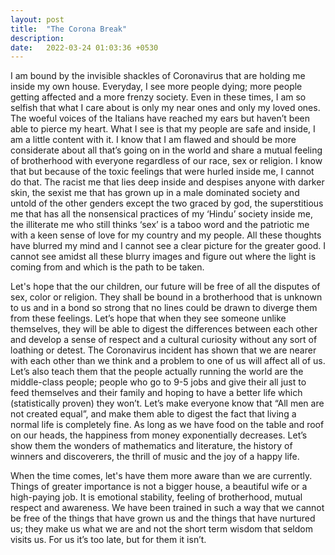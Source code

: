 ```yaml
---
layout: post
title:  "The Corona Break"
description: 
date:   2022-03-24 01:03:36 +0530
---
```

I am bound by the invisible shackles of Coronavirus that are holding me inside my own house. Everyday, I see more people dying; more people getting affected and a more frenzy society. Even in these times, I am so selfish that what I care about is only my near ones and only my loved ones. The woeful voices of the Italians have reached my ears but haven’t been able to pierce my heart. What I see is that my people are safe and inside, I am a little content with it. I know that I am flawed and should be more considerate about all that’s going on in the world and share a mutual feeling of brotherhood with everyone regardless of our race, sex or religion. I know that but because of the toxic feelings that were hurled inside me, I cannot do that. The racist me that lies deep inside and despises anyone with darker skin, the sexist me that has grown up in a male dominated society and untold of the other genders except the two graced by god, the superstitious me that has all the nonsensical practices of my ‘Hindu’ society inside me, the illiterate me who still thinks ‘sex’ is a taboo word and the patriotic me with a keen sense of love for my country and my people. All these thoughts have blurred my mind and I cannot see a clear picture for the greater good. I cannot see amidst all these blurry images and figure out where the light is coming from and which is the path to be taken. 

Let's hope that the our children, our future will be free of all the disputes of sex, color or religion. They shall be bound in a brotherhood that is unknown to us and in a bond so strong that no lines could be drawn to diverge them from these feelings. Let’s hope that when they see someone unlike themselves, they will be able to digest the differences between each other and develop a sense of respect and a cultural curiosity without any sort of loathing or detest. The Coronavirus incident has shown that we are nearer with each other than we think and a problem to one of us will affect all of us. Let’s also teach them that the people actually running the world are the middle-class people; people who go to 9-5 jobs and give their all just to feed themselves and their family and hoping to have a better life which (statistically proven) they won’t. Let’s make everyone know that “All men are not created equal”, and make them able to digest the fact that living a normal life is completely fine. As long as we have food on the table and roof on our heads, the happiness from money exponentially decreases. Let’s show them the wonders of mathematics and literature, the history of winners and discoverers, the thrill of music and the joy of a happy life. 

When the time comes, let's have them more aware than we are currently. Things of greater importance is not a bigger house, a beautiful wife or a high-paying job. It is emotional stability, feeling of brotherhood, mutual respect and awareness. We have been trained in such a way that we cannot be free of the things that have grown us and the things that have nurtured us; they make us what we are and not the short term wisdom that seldom visits us. For us it’s too late, but for them it isn’t.
